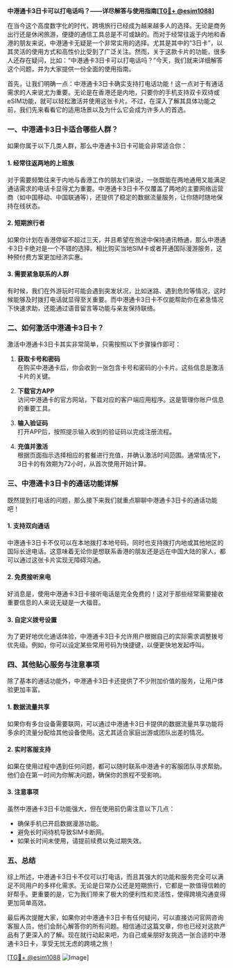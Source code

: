**中港通卡3日卡可以打电话吗？——详尽解答与使用指南[[TG💪+ @esim1088](https://t.me/s/esim1088)]**

在当今这个高度数字化的时代，跨境旅行已经成为越来越多人的选择。无论是商务出行还是休闲旅游，便捷的通信工具总是不可或缺的。而对于经常往返于内地和香港的朋友来说，中港通卡无疑是一个非常实用的选择。尤其是其中的“3日卡”，以其灵活的使用方式和高性价比受到了广泛关注。然而，关于这款卡片的功能，很多人还存在疑问，比如：“中港通卡3日卡可以打电话吗？”今天，我们就来详细解答这个问题，并为大家提供一份全面的使用指南。

首先，让我们明确一点：中港通卡3日卡确实支持打电话功能！这一点对于有通话需求的人来说尤为重要。无论是在香港还是内地，只要你的手机支持双卡双待或eSIM功能，就可以轻松激活并使用这张卡片。不过，在深入了解其具体功能之前，我们先来看看它的适用场景以及为什么它会成为许多人的首选。

### **一、中港通卡3日卡适合哪些人群？**

如果你属于以下几类人群，那么中港通卡3日卡可能会非常适合你：

#### **1. 经常往返两地的上班族**
对于需要频繁往来于内地与香港工作的朋友们来说，一张既能在两地通用又能满足通话需求的电话卡显得尤为重要。中港通卡3日卡不仅覆盖了两地的主要网络运营商（如中国移动、中国联通等），还提供了稳定的数据流量服务，让你随时随地保持在线状态。

#### **2. 短期旅行者**
如果你计划在香港停留不超过三天，并且希望在旅途中保持通讯畅通，那么中港通卡3日卡绝对是一个不错的选择。相比购买当地SIM卡或者开通国际漫游服务，这种预付费方案更加经济实惠。

#### **3. 需要紧急联系的人群**
有时候，我们在外游玩时可能会遇到突发状况，比如迷路、遇到危险等情况，这时候能够及时拨打电话就显得至关重要。而中港通卡3日卡不仅能帮助你在紧急情况下快速求助，还能通过语音留言等功能与亲友保持联络。

### **二、如何激活中港通卡3日卡？**

激活中港通卡3日卡其实非常简单，只需按照以下步骤操作即可：

1. **获取卡号和密码**  
   在购买中港通卡后，你会收到一张包含卡号和密码的小卡片。这些信息是激活卡片的关键。

2. **下载官方APP**  
   访问中港通卡的官方网站，下载对应的客户端应用程序。这是管理你账户信息的重要工具。

3. **输入验证码**  
   打开APP后，按照提示输入收到的验证码以完成注册流程。

4. **充值并激活**  
   根据页面指示选择相应的套餐进行充值，并确认激活时间范围。通常情况下，3日卡的有效期为72小时，从首次使用开始计算。

### **三、中港通卡3日卡的通话功能详解**

既然提到打电话的问题，那么接下来我们就重点聊聊中港通卡3日卡的通话功能吧！

#### **1. 支持双向通话**
中港通卡3日卡不仅可以在本地拨打本地号码，同时也支持拨打内地或其他地区的国际长途电话。这意味着无论你是想联系香港的朋友还是远在中国大陆的家人，都可以通过这张卡片实现无障碍沟通。

#### **2. 免费接听来电**
好消息是，使用中港通卡3日卡接听电话是完全免费的！这对于那些经常需要接收重要信息的人来说无疑是一大福音。

#### **3. 自定义拨号设置**
为了更好地优化通话体验，中港通卡3日卡允许用户根据自己的实际需求调整拨号优先级。例如，你可以设定某些常用号码为快捷键，以便更快地发起呼叫。

### **四、其他贴心服务与注意事项**

除了基本的通话功能外，中港通卡3日卡还提供了不少附加价值的服务，让用户体验更加丰富。

#### **1. 数据流量共享**
如果你有多台设备需要联网，可以通过中港通卡3日卡提供的数据流量共享功能将多余的流量分配给其他设备使用。这尤其适合家庭出游或团队出差的情况。

#### **2. 实时客服支持**
如果在使用过程中遇到任何问题，都可以随时联系中港通卡的客服团队寻求帮助。他们会在第一时间为你解决问题，确保你的旅程不受影响。

#### **3. 注意事项**
虽然中港通卡3日卡功能强大，但在使用前仍需注意以下几点：
- 确保手机已开启数据漫游功能。
- 避免长时间待机导致SIM卡断网。
- 如果长时间未使用，请提前续费以免过期失效。

### **五、总结**

综上所述，中港通卡3日卡不仅可以打电话，而且其强大的功能和服务完全可以满足不同用户的多样化需求。无论是日常办公还是短期旅行，它都是一款值得信赖的好帮手。更重要的是，它为我们带来了极大的便利性和灵活性，使得跨境沟通变得更加简单高效。

最后再次提醒大家，如果你对中港通卡3日卡有任何疑问，可以直接访问官网咨询客服人员，他们会耐心解答你的所有问题。相信通过这篇文章，你也已经对这款产品有了更深入的了解。现在就行动起来吧，为自己或亲朋好友挑选一张合适的中港通卡3日卡，享受无忧无虑的跨境之旅！

[[TG💪+ @esim1088](https://t.me/s/esim1088) ![Image](https://i.postimg.cc/4NQfJmqS/Snipaste-2025-05-13-00-14-12.png)]